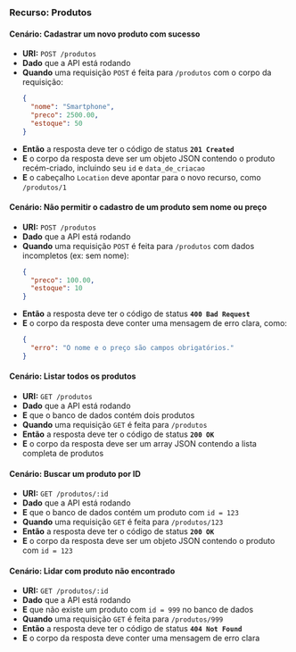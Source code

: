 ### **Recurso: Produtos**

#### **Cenário: Cadastrar um novo produto com sucesso**

  * **URI:** `POST /produtos`
  * **Dado** que a API está rodando
  * **Quando** uma requisição `POST` é feita para `/produtos` com o corpo da requisição:
    ```json
    {
      "nome": "Smartphone",
      "preco": 2500.00,
      "estoque": 50
    }
    ```
  * **Então** a resposta deve ter o código de status **`201 Created`**
  * **E** o corpo da resposta deve ser um objeto JSON contendo o produto recém-criado, incluindo seu `id` e `data_de_criacao`
  * **E** o cabeçalho `Location` deve apontar para o novo recurso, como `/produtos/1`

#### **Cenário: Não permitir o cadastro de um produto sem nome ou preço**

  * **URI:** `POST /produtos`
  * **Dado** que a API está rodando
  * **Quando** uma requisição `POST` é feita para `/produtos` com dados incompletos (ex: sem nome):
    ```json
    {
      "preco": 100.00,
      "estoque": 10
    }
    ```
  * **Então** a resposta deve ter o código de status **`400 Bad Request`**
  * **E** o corpo da resposta deve conter uma mensagem de erro clara, como:
    ```json
    {
      "erro": "O nome e o preço são campos obrigatórios."
    }
    ```

#### **Cenário: Listar todos os produtos**

  * **URI:** `GET /produtos`
  * **Dado** que a API está rodando
  * **E** que o banco de dados contém dois produtos
  * **Quando** uma requisição `GET` é feita para `/produtos`
  * **Então** a resposta deve ter o código de status **`200 OK`**
  * **E** o corpo da resposta deve ser um array JSON contendo a lista completa de produtos

#### **Cenário: Buscar um produto por ID**

  * **URI:** `GET /produtos/:id`
  * **Dado** que a API está rodando
  * **E** que o banco de dados contém um produto com `id = 123`
  * **Quando** uma requisição `GET` é feita para `/produtos/123`
  * **Então** a resposta deve ter o código de status **`200 OK`**
  * **E** o corpo da resposta deve ser um objeto JSON contendo o produto com `id = 123`

#### **Cenário: Lidar com produto não encontrado**

  * **URI:** `GET /produtos/:id`
  * **Dado** que a API está rodando
  * **E** que não existe um produto com `id = 999` no banco de dados
  * **Quando** uma requisição `GET` é feita para `/produtos/999`
  * **Então** a resposta deve ter o código de status **`404 Not Found`**
  * **E** o corpo da resposta deve conter uma mensagem de erro clara
